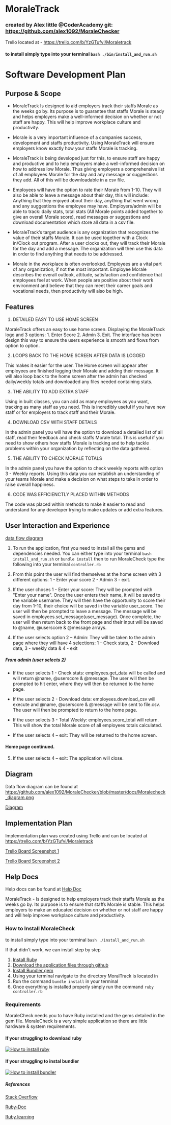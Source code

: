# MoraleTrack

### created by Alex little @CoderAcademy git: https://github.com/alex1092/MoraleChecker

Trello located at - https://trello.com/b/YzGTufvi/Moraletrack

#### to install simply type into your terminal ``` bash ./bin/install_and_run.sh ```

# Software Development Plan

## Purpose & Scope

- MoraleTrack Is designed to aid employers track their staffs Morale as the weeks go by. Its purpose is to guarantee that staffs Morale is steady and helps employers make a well-informed decision on whether or not staff are happy. This will help improve workplace culture and productivity. 

- Morale is a very important influence of a companies success, development and staffs productivity. Using MoraleTrack will ensure employers know exactly how your staffs Morale is tracking. 

- MoraleTrack is being developed just for this, to ensure staff are happy and productive and to help employers make a well-informed decision on how to address low Morale. Thus giving employers a comprehensive list of all employees Morale for the day and any message or suggestions they add. All of this will be downloadable in a csv file.

- Employees will have the option to rate their Morale from 1-10. They will also be able to leave a message about their day, this will include: Anything that they enjoyed about their day, anything that went wrong and any suggestions the employee may have. Employers/admin will be able to track: daily stats, total stats (All Morale points added together to give an overall Morale score), read messages or suggestions and download documentation which store all data in a csv file.

- MoraleTrack’s target audience is any organization that recognizes the value of their staffs Morale. It can be used together with a Clock in/Clock out program. After a user clocks out, they will track their Morale for the day and add a message. The organization will then use this data in order to find anything that needs to be addressed.

- Morale in the workplace is often overlooked. Employees are a vital part of any organization, if not the most important. Employee Morale describes the overall outlook, attitude, satisfaction and confidence that employees feel at work. When people are positive about their work environment and believe that they can meet their career goals and vocational needs, then productivity will also be high.

## Features

1. DETAILED EASY TO USE HOME SCREEN

MoraleTrack offers an easy to use home screen. Displaying the MoraleTrack logo and 3 options: 1. Enter Score 2. Admin 3. Exit. The interface has been design this way to ensure the users experience is smooth and flows from option to option. 

2. LOOPS BACK TO THE HOME SCREEN AFTER DATA IS LOGGED

This makes it easier for the user. The Home screen will appear after employees are finished logging their Morale and adding their message. It will also loop back to the home screen after the admin has checked daily/weekly totals and downloaded any files needed containing stats. 

3. THE ABILITY TO ADD EXTRA STAFF

Using in built classes, you can add as many employees as you want, tracking as many staff as you need. This is incredibly useful if you have new staff or for employers to track staff and their Morale.

4. DOWNLOAD CSV WITH STAFF DETAILS

In the admin panel you will have the option to download a detailed list of all staff, read their feedback and check staffs Morale total. This is useful if you need to show others how staffs Morale is tracking and to help tackle problems within your organization by reflecting on the data gathered.

5. THE ABILITY TO CHECK MORALE TOTALS

In the admin panel you have the option to check weekly reports with option 3 - Weekly reports. Using this data you can establish an understanding of your teams Morale and make a decision on what steps to take in order to raise overall happiness. 

6. CODE WAS EFFICIENCTLY PLACED WITHIN METHODS

The code was placed within methods to make it easier to read and understand for any developer trying to make updates or add extra features. 

## User Interaction and Experience

[data flow diagram](https://github.com/alex1092/MoraleChecker/blob/master/docs/moralcheck_diagram.png)

1. To run the application, first you need to install all the gems and dependencies needed. You can either type into your terminal ``` bash install_and_run.sh ``` or ``` bundle install ``` then to run MoraleCheck type the following into your terminal ``` controller.rb ``` 

2. From this point the user will find themselves at the home screen with 3 different options: 1 - Enter your score 2 - Admin 3 - exit. 

3. If the user choses 1 - Enter your score: They will be prompted with "Enter your name". Once the user enters their name, it will be saved to the variable username. They will then have the opportunity to score their day from 1-10, their choice will be saved in the variable user_score.  The user will then be prompted to leave a message. The message will be saved in employees.set_message(user_message). Once complete, the user will then return back to the front page and their input will be saved to @name, @userscore & @message arrays.

4. If the user selects option 2 – Admin: They will be taken to the admin page where they will have 4 selections: 1 - Check stats, 2 - Download data, 3 - weekly data & 4 - exit 

##### From admin (user selects 2)
- If the user selects 1 - Check stats: employees.get_data will be called and will return @name, @userscore & @message. The user will then be prompted to hit enter, where they will then be returned to the home page.

- If the user selects 2 - Download data: employees.download_csv will execute and @name, @userscore & @message will be sent to file.csv.  The user will then be prompted to return to the home page.

- If the user selects 3 - Total Weekly: employees.score_total will return. This will show the total Morale score of all employees totals calculated.

- If the user selects 4 – exit: They will be returned to the home screen.

#### Home page continued.
5. If the user selects 4 – exit: The application will close.

## Diagram

Data flow diagram can be found at https://github.com/alex1092/MoraleChecker/blob/master/docs/Moralecheck_diagram.png

[Diagram](/docs/Moralecheck_diagram.png)

## Implementation Plan

Implementation plan was created using Trello and can be located at https://trello.com/b/YzGTufvi/Moraletrack

[Trello Board Screenshot 1](./docs/trello_board.png)

[Trello Board Screenshot 2](./docs/trello_board2.png)

## Help Docs

Help docs can be found at [Help Doc](./docs/help.md)

MoraleTrack - Is designed to help employers track their staffs Morale as the weeks go by. Its purpose is to ensure that staffs Morale is stable. This helps employers to make an educated decision on whether or not staff are happy and will help improve workplace culture and productivity. 

### How to Install MoraleCheck

to install simply type into your terminal ``` bash ./install_and_run.sh ```

If that didn't work, we can install step by step 

1. [Install Ruby](https://www.ruby-lang.org/en/documentation/installation/)
2. [Download the application files through github ](https://github.com/alex1092/MoraleChecker)
3. [Install Bundler gem](https://bundler.io/)
4. Using your terminal navigate to the directory MoralTrack is located in
5. Run the command ```bundle install``` in your terminal
6. Once everything is installed properly simply run the command ``` ruby controller.rb ```

### Requirements
MoraleCheck needs you to have Ruby installed and the gems detailed in the gem file.  MoraleCheck is a very simple application so there are little hardware & system requirements. 

#### If your struggling to download ruby 

[![How to install ruby](https://youtu.be/dMoK6AxyiUo)](https://youtu.be/dMoK6AxyiUo)

#### If your struggling to instal bundler 

[![How to install bundler](https://youtu.be/lMhoz29A2Jg)](https://youtu.be/lMhoz29A2Jg)

##### References 
[Stack Overflow](https://stackoverflow.com/)

[Ruby-Doc](https://ruby-doc.org/)

[Ruby learning](http://rubylearning.com/)


